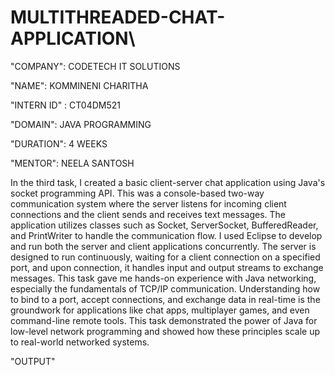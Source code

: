# MULTITHREADED-CHAT-APPLICATION\

"COMPANY": CODETECH IT SOLUTIONS

"NAME": KOMMINENI CHARITHA

"INTERN ID" : CT04DM521

"DOMAIN": JAVA PROGRAMMING

"DURATION": 4 WEEKS

"MENTOR": NEELA SANTOSH

In the third task, I created a basic client-server chat application using Java's socket programming API. This was a console-based two-way communication system where the server listens for incoming client connections and the client sends and receives text messages. The application utilizes classes such as Socket, ServerSocket, BufferedReader, and PrintWriter to handle the communication flow. I used Eclipse to develop and run both the server and client applications concurrently. The server is designed to run continuously, waiting for a client connection on a specified port, and upon connection, it handles input and output streams to exchange messages. This task gave me hands-on experience with Java networking, especially the fundamentals of TCP/IP communication. Understanding how to bind to a port, accept connections, and exchange data in real-time is the groundwork for applications like chat apps, multiplayer games, and even command-line remote tools. This task demonstrated the power of Java for low-level network programming and showed how these principles scale up to real-world networked systems.

"OUTPUT"

